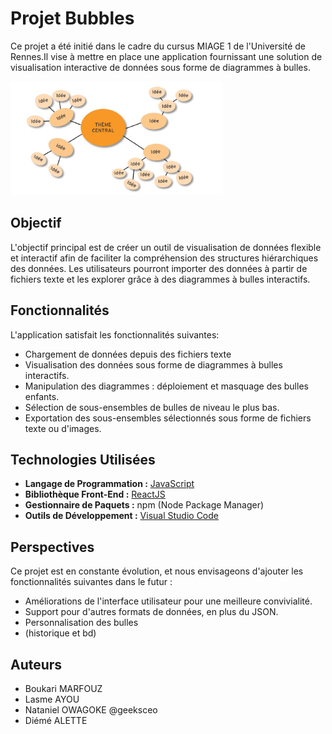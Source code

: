 # Projet Bubbles
Ce projet a été initié dans le cadre du cursus MIAGE 1 de l'Université de Rennes.Il vise à mettre en place une application fournissant une solution de visualisation interactive de données sous forme de diagrammes à bulles.

![Exemple de Bubbles](images/bubbles-exemples.PNG)

## Objectif
L'objectif principal est de créer un outil de visualisation de données flexible et interactif afin de faciliter la compréhension des structures hiérarchiques des données. Les utilisateurs pourront importer des données à partir de fichiers texte et les explorer grâce à des diagrammes à bulles interactifs.


## Fonctionnalités 
L'application satisfait les fonctionnalités suivantes:
- Chargement de données depuis des fichiers texte
- Visualisation des données sous forme de diagrammes à bulles interactifs.
- Manipulation des diagrammes : déploiement et masquage des bulles enfants.
- Sélection de sous-ensembles de bulles de niveau le plus bas.
- Exportation des sous-ensembles sélectionnés sous forme de fichiers texte ou d'images.


## Technologies Utilisées
- **Langage de Programmation :** [JavaScript](https://www.javascript.com/)
- **Bibliothèque Front-End :** [ReactJS](https://fr.legacy.reactjs.org/)
- **Gestionnaire de Paquets :** npm (Node Package Manager)
- **Outils de Développement :** [Visual Studio Code](https://code.visualstudio.com/)


## Perspectives
Ce projet est en constante évolution, et nous envisageons d'ajouter les fonctionnalités suivantes dans le futur :
- Améliorations de l'interface utilisateur pour une meilleure convivialité.
- Support pour d'autres formats de données, en plus du JSON.
- Personnalisation des bulles
- (historique et bd)

## Auteurs
-   Boukari MARFOUZ
-   Lasme AYOU
-   Nataniel OWAGOKE @geeksceo
-   Diémé ALETTE
